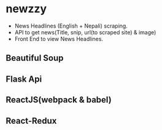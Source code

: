 # newzzy

* News Headlines (English + Nepali) scraping.
* API to get news(Title, snip, url(to scraped site) & image)
* Front End to view News Headlines.

## Beautiful Soup
## Flask Api
## ReactJS(webpack & babel)
## React-Redux
